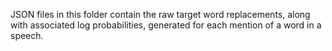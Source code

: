 JSON files in this folder contain the raw target word replacements, along with associated log probabilities, generated for each mention of a word in a speech.